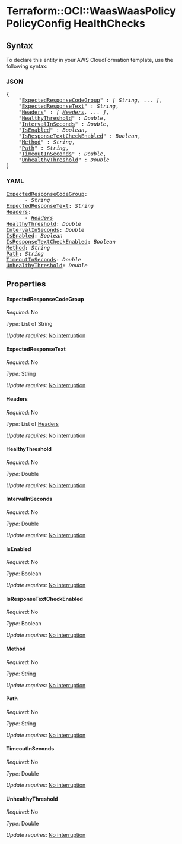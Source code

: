 # Terraform::OCI::WaasWaasPolicy PolicyConfig HealthChecks

## Syntax

To declare this entity in your AWS CloudFormation template, use the following syntax:

### JSON

<pre>
{
    "<a href="#expectedresponsecodegroup" title="ExpectedResponseCodeGroup">ExpectedResponseCodeGroup</a>" : <i>[ String, ... ]</i>,
    "<a href="#expectedresponsetext" title="ExpectedResponseText">ExpectedResponseText</a>" : <i>String</i>,
    "<a href="#headers" title="Headers">Headers</a>" : <i>[ <a href="policyconfig-healthchecks-headers.md">Headers</a>, ... ]</i>,
    "<a href="#healthythreshold" title="HealthyThreshold">HealthyThreshold</a>" : <i>Double</i>,
    "<a href="#intervalinseconds" title="IntervalInSeconds">IntervalInSeconds</a>" : <i>Double</i>,
    "<a href="#isenabled" title="IsEnabled">IsEnabled</a>" : <i>Boolean</i>,
    "<a href="#isresponsetextcheckenabled" title="IsResponseTextCheckEnabled">IsResponseTextCheckEnabled</a>" : <i>Boolean</i>,
    "<a href="#method" title="Method">Method</a>" : <i>String</i>,
    "<a href="#path" title="Path">Path</a>" : <i>String</i>,
    "<a href="#timeoutinseconds" title="TimeoutInSeconds">TimeoutInSeconds</a>" : <i>Double</i>,
    "<a href="#unhealthythreshold" title="UnhealthyThreshold">UnhealthyThreshold</a>" : <i>Double</i>
}
</pre>

### YAML

<pre>
<a href="#expectedresponsecodegroup" title="ExpectedResponseCodeGroup">ExpectedResponseCodeGroup</a>: <i>
      - String</i>
<a href="#expectedresponsetext" title="ExpectedResponseText">ExpectedResponseText</a>: <i>String</i>
<a href="#headers" title="Headers">Headers</a>: <i>
      - <a href="policyconfig-healthchecks-headers.md">Headers</a></i>
<a href="#healthythreshold" title="HealthyThreshold">HealthyThreshold</a>: <i>Double</i>
<a href="#intervalinseconds" title="IntervalInSeconds">IntervalInSeconds</a>: <i>Double</i>
<a href="#isenabled" title="IsEnabled">IsEnabled</a>: <i>Boolean</i>
<a href="#isresponsetextcheckenabled" title="IsResponseTextCheckEnabled">IsResponseTextCheckEnabled</a>: <i>Boolean</i>
<a href="#method" title="Method">Method</a>: <i>String</i>
<a href="#path" title="Path">Path</a>: <i>String</i>
<a href="#timeoutinseconds" title="TimeoutInSeconds">TimeoutInSeconds</a>: <i>Double</i>
<a href="#unhealthythreshold" title="UnhealthyThreshold">UnhealthyThreshold</a>: <i>Double</i>
</pre>

## Properties

#### ExpectedResponseCodeGroup

_Required_: No

_Type_: List of String

_Update requires_: [No interruption](https://docs.aws.amazon.com/AWSCloudFormation/latest/UserGuide/using-cfn-updating-stacks-update-behaviors.html#update-no-interrupt)

#### ExpectedResponseText

_Required_: No

_Type_: String

_Update requires_: [No interruption](https://docs.aws.amazon.com/AWSCloudFormation/latest/UserGuide/using-cfn-updating-stacks-update-behaviors.html#update-no-interrupt)

#### Headers

_Required_: No

_Type_: List of <a href="policyconfig-healthchecks-headers.md">Headers</a>

_Update requires_: [No interruption](https://docs.aws.amazon.com/AWSCloudFormation/latest/UserGuide/using-cfn-updating-stacks-update-behaviors.html#update-no-interrupt)

#### HealthyThreshold

_Required_: No

_Type_: Double

_Update requires_: [No interruption](https://docs.aws.amazon.com/AWSCloudFormation/latest/UserGuide/using-cfn-updating-stacks-update-behaviors.html#update-no-interrupt)

#### IntervalInSeconds

_Required_: No

_Type_: Double

_Update requires_: [No interruption](https://docs.aws.amazon.com/AWSCloudFormation/latest/UserGuide/using-cfn-updating-stacks-update-behaviors.html#update-no-interrupt)

#### IsEnabled

_Required_: No

_Type_: Boolean

_Update requires_: [No interruption](https://docs.aws.amazon.com/AWSCloudFormation/latest/UserGuide/using-cfn-updating-stacks-update-behaviors.html#update-no-interrupt)

#### IsResponseTextCheckEnabled

_Required_: No

_Type_: Boolean

_Update requires_: [No interruption](https://docs.aws.amazon.com/AWSCloudFormation/latest/UserGuide/using-cfn-updating-stacks-update-behaviors.html#update-no-interrupt)

#### Method

_Required_: No

_Type_: String

_Update requires_: [No interruption](https://docs.aws.amazon.com/AWSCloudFormation/latest/UserGuide/using-cfn-updating-stacks-update-behaviors.html#update-no-interrupt)

#### Path

_Required_: No

_Type_: String

_Update requires_: [No interruption](https://docs.aws.amazon.com/AWSCloudFormation/latest/UserGuide/using-cfn-updating-stacks-update-behaviors.html#update-no-interrupt)

#### TimeoutInSeconds

_Required_: No

_Type_: Double

_Update requires_: [No interruption](https://docs.aws.amazon.com/AWSCloudFormation/latest/UserGuide/using-cfn-updating-stacks-update-behaviors.html#update-no-interrupt)

#### UnhealthyThreshold

_Required_: No

_Type_: Double

_Update requires_: [No interruption](https://docs.aws.amazon.com/AWSCloudFormation/latest/UserGuide/using-cfn-updating-stacks-update-behaviors.html#update-no-interrupt)

